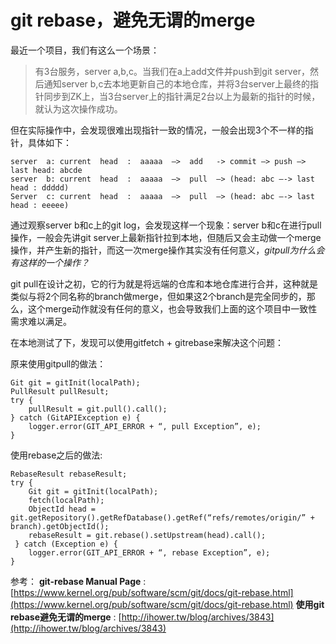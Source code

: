 # git rebase，避免无谓的merge


最近一个项目，我们有这么一个场景：
>    有3台服务，server a,b,c。当我们在a上add文件并push到git server，然后通知server b,c去本地更新自己的本地仓库，并将3台server上最终的指针同步到ZK上，当3台server上的指针满足2台以上为最新的指针的时候，就认为这次操作成功。
 
但在实际操作中，会发现很难出现指针一致的情况，一般会出现3个不一样的指针，具体如下：


```
server  a: current  head  :  aaaaa  —>  add   -> commit —> push —> last head: abcde
server  b: current  head  :  aaaaa  —>  pull  —> (head: abc —-> last head : ddddd)
Server  c: current  head  :  aaaaa  —>  pull  —> (head: abc —-> last head : eeeee)
```
 
通过观察server b和c上的git log，会发现这样一个现象：server b和c在进行pull操作，一般会先讲git server上最新指针拉到本地，但随后又会主动做一个merge操作，并产生新的指针，而这一次merge操作其实没有任何意义，*gitpull为什么会有这样的一个操作？*
 
git pull在设计之初，它的行为就是将远端的仓库和本地仓库进行合并，这种就是类似与将2个同名称的branch做merge，但如果这2个branch是完全同步的，那么，这个merge动作就没有任何的意义，也会导致我们上面的这个项目中一致性需求难以满足。
 
在本地测试了下，发现可以使用gitfetch + gitrebase来解决这个问题：

原来使用gitpull的做法：


```
Git git = gitInit(localPath);
PullResult pullResult;
try {
	pullResult = git.pull().call();
} catch (GitAPIException e) {
	logger.error(GIT_API_ERROR + “, pull Exception”, e);
}
```
 
使用rebase之后的做法:
        
```
RebaseResult rebaseResult;
try {            
	Git git = gitInit(localPath);
	fetch(localPath);   
	ObjectId head = git.getRepository().getRefDatabase().getRef(“refs/remotes/origin/” + branch).getObjectId(); 
	rebaseResult = git.rebase().setUpstream(head).call();
 } catch (Exception e) { 
	logger.error(GIT_API_ERROR + “, rebase Exception”, e);
}
```
 
 
参考：
**git-rebase Manual Page** : [https://www.kernel.org/pub/software/scm/git/docs/git-rebase.html](https://www.kernel.org/pub/software/scm/git/docs/git-rebase.html)
**使用git rebase避免无谓的merge** : [http://ihower.tw/blog/archives/3843](http://ihower.tw/blog/archives/3843)

